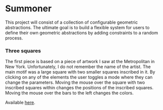 # Summoner

This project will consist of a collection of configurable geometric abstractions.  The ultimate goal is to build a flexible system for users to define their own geometric abstractions by adding constraints to a random process.

### Three squares

The first piece is based on a piece of artwork I saw at the Metropolitan in New York.  Unfortunately, I do not remember the name of the artist.  The main motif was a large square with two smaller squares inscribed in it.   By clicking on any of the elements the user toggles a mode where they can change the parameters.  Moving the mouse over the square with two inscribed squares within changes the positions of the inscribed squares.  Moving the mouse over the bars to the left changes the colors. 

Available [here](http://gambolingpangolin.com/summoner/threesquares/index.html).
